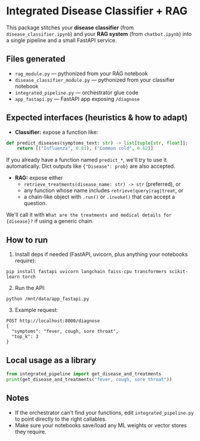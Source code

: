 
# Integrated Disease Classifier + RAG

This package stitches your **disease classifier** (from `disease_classifier.ipynb`) and your **RAG system** (from `chatbot.ipynb`) into a single pipeline and a small FastAPI service.

## Files generated
- `rag_module.py` — pythonized from your RAG notebook
- `disease_classifier_module.py` — pythonized from your classifier notebook
- `integrated_pipeline.py` — orchestrator glue code
- `app_fastapi.py` — FastAPI app exposing `/diagnose`

## Expected interfaces (heuristics & how to adapt)
- **Classifier:** expose a function like:

```python
def predict_diseases(symptoms_text: str) -> list[tuple[str, float]]:
    return [("Influenza", 0.81), ("Common cold", 0.62)]
```

If you already have a function named `predict_*`, we'll try to use it automatically. Dict outputs like `{"Disease": prob}` are also accepted.

- **RAG:** expose either
  - `retrieve_treatments(disease_name: str) -> str`  (preferred), or
  - any function whose name includes `retrieve|query|rag|treat`, or
  - a chain-like object with `.run()` or `.invoke()` that can accept a question.

We'll call it with `What are the treatments and medical details for {disease}?` if using a generic chain.

## How to run
1. Install deps if needed (FastAPI, uvicorn, plus anything your notebooks require):
```
pip install fastapi uvicorn langchain faiss-cpu transformers scikit-learn torch
```
2. Run the API:
```
python /mnt/data/app_fastapi.py
```
3. Example request:
```
POST http://localhost:8000/diagnose
{
  "symptoms": "fever, cough, sore throat",
  "top_k": 3
}
```

## Local usage as a library
```python
from integrated_pipeline import get_disease_and_treatments
print(get_disease_and_treatments("fever, cough, sore throat"))
```

## Notes
- If the orchestrator can't find your functions, edit `integrated_pipeline.py` to point directly to the right callables.
- Make sure your notebooks save/load any ML weights or vector stores they require.
